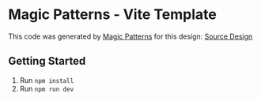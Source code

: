 # Magic Patterns - Vite Template

This code was generated by [Magic Patterns](https://magicpatterns.com) for this design: [Source Design](https://www.magicpatterns.com/c/jobz3w1ianbyop2a1dk9ny)

## Getting Started

1. Run `npm install`
2. Run `npm run dev`
